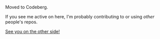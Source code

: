 Moved to Codeberg.

If you see me active on here, I'm probably contributing to or using *other* people's repos.

[See you on the other side!](https://codeberg.org/AeriaVelocity)

